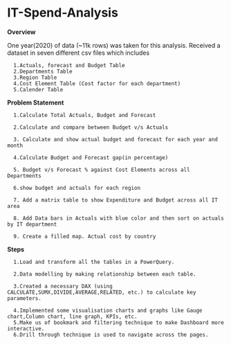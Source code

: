 # IT-Spend-Analysis

**Overview**

One year(2020) of data (~11k rows) was taken for this analysis. Received a dataset in seven different csv files which includes 


      1.Actuals, forecast and Budget Table
      2.Departments Table
      3.Region Table
      4.Cost Element Table (Cost factor for each department)
      5.Calender Table

      

**Problem Statement**

      1.Calculate Total Actuals, Budget and Forecast
      
      2.Calculate and compare between Budget v/s Actuals
      
      3. Calculate and show actual budget and forecast for each year and month
         
      4.Calculate Budget and Forecast gap(in percentage)
      
      5. Budget v/s Forecast % against Cost Elements across all Departments
         
      6.show budget and actuals for each region
      
      7. Add a matrix table to show Expenditure and Budget across all IT area
      
      8. Add Data bars in Actuals with blue color and then sort on actuals by IT department
       
      9. Create a filled map. Actual cost by country


**Steps**

      1.Load and transform all the tables in a PowerQuery.
      
      2.Data modelling by making relationship between each table.
      
      3.Created a necessary DAX (using CALCULATE,SUMX,DIVIDE,AVERAGE,RELATED, etc.) to calculate key parameters.
      
      4.Implemented some visualisation charts and graphs like Gauge chart,Column chart, line graph, KPIs, etc.
      5.Make us of bookmark and filtering technique to make Dashboard more interactive.
      6.Drill through technique is used to navigate across the pages.

